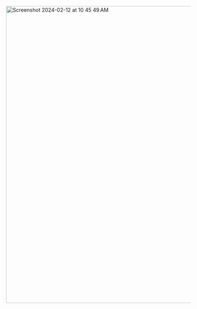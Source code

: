 
<img width="809" alt="Screenshot 2024-02-12 at 10 45 49 AM" src="https://github.com/nataliabdallah/nataliabdallah/assets/143548087/4a243600-12cf-4303-87a2-690ccd270935">
